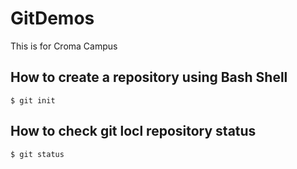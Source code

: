 # GitDemos
This is for Croma Campus

## How to create a repository using Bash Shell
	$ git init
	
## How to check git locl repository status
	$ git status

